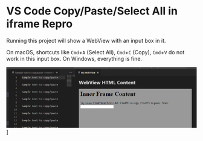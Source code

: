 # VS Code Copy/Paste/Select All in iframe Repro

Running this project will show a WebView with an input box in it.

On macOS, shortcuts like `Cmd`+`A` (Select All), `Cmd`+`C` (Copy), `Cmd`+`V` do not work in this input box. On Windows, everything is fine.

![Screenshot](image.png)]
